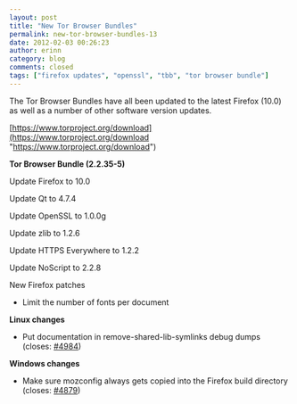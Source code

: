 ```yaml
---
layout: post
title: "New Tor Browser Bundles"
permalink: new-tor-browser-bundles-13
date: 2012-02-03 00:26:23
author: erinn
category: blog
comments: closed
tags: ["firefox updates", "openssl", "tbb", "tor browser bundle"]
---
```


The Tor Browser Bundles have all been updated to the latest Firefox (10.0) as well as a number of other software version updates.

[https://www.torproject.org/download](https://www.torproject.org/download "https://www.torproject.org/download")

**Tor Browser Bundle (2.2.35-5)**

Update Firefox to 10.0

Update Qt to 4.7.4

Update OpenSSL to 1.0.0g

Update zlib to 1.2.6

Update HTTPS Everywhere to 1.2.2

Update NoScript to 2.2.8

New Firefox patches

-   Limit the number of fonts per document

**Linux changes**

-   Put documentation in remove-shared-lib-symlinks debug dumps (closes: [\#4984](https://trac.torproject.org/projects/tor/ticket/4984))

**Windows changes**

-   Make sure mozconfig always gets copied into the Firefox build directory  
     (closes: [\#4879](https://trac.torproject.org/projects/tor/ticket/4879))

